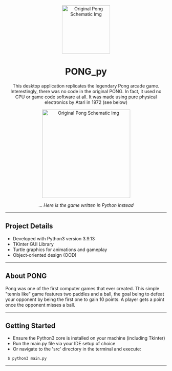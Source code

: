 <div align="center">

<img src="https://i.imgur.com/8l58nXx.png"
     alt="Original Pong Schematic Img"
     style="height: 150px; margin-top: 10px" />

# PONG_py

This desktop application replicates the legendary Pong arcade game. Interestingly, there was no code in the original PONG. In fact, it used no CPU or game code software at all. It was made using pure physical electronics by Atari in 1972 (see below)

<img src="https://i.redd.it/kxks306cu9y81.jpg"
     alt="Original Pong Schematic Img"
     style="height: 275px" />

... _Here is the game written in Python instead_

</div>

---

## Project Details

- Developed with Python3 version 3.9.13
- TKinter GUI Library
- Turtle graphics for animations and gameplay
- Object-oriented design (OOD)

---

## About PONG

Pong was one of the first computer games that ever created. This simple "tennis like" game features two paddles and a ball, the goal being to defeat your opponent by being the first one to gain 10 points. A player gets a point once the opponent misses a ball.

---

## Getting Started

- Ensure the Python3 core is installed on your machine (including Tkinter)
- Run the main.py file via your IDE setup of choice
- Or navigate to the 'src' directory in the terminal and execute:

```
 $ python3 main.py
```

---
